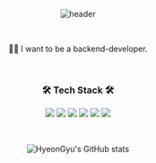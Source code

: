 <div align="center">
  
![header](
https://capsule-render.vercel.app/api?type=waving&color=auto&height=300&section=header&text=Welcome&nbsp;my&nbsp;github&fontSize=70&animation=fadeIn&fontColor=fff&fontAlignY=40)

<br>

👋🏻 I want to be a backend-developer.

<br>


### 🛠️ Tech Stack 🛠️


<img src="https://img.shields.io/badge/JavaScript-F7DF1E?style=flat&logo=JavaScript&logoColor=white"/> <img src="https://img.shields.io/badge/TypeScript-3178C6?style=flat&logo=TypeScript&logoColor=white"/> <img src="https://img.shields.io/badge/Node.js-339933?style=flat&logo=Node.js&logoColor=white"/> <img src="https://img.shields.io/badge/Express-000?style=flat&logo=Express&logoColor=white"/> <img src="https://img.shields.io/badge/NestJS-E0234E?style=flat&logo=NestJS&logoColor=white"/> <img src="https://img.shields.io/badge/MongoDB-47A248?style=flat&logo=MongoDB&logoColor=white"/>

<br>

![HyeonGyu's GitHub stats](https://github-readme-stats.vercel.app/api?username=HyeonGyu-Shin&theme=buefy&show_icons=true)
 
</div>


<!--
**HyeonGyu-Shin/HyeonGyu-Shin** is a ✨ _special_ ✨ repository because its `README.md` (this file) appears on your GitHub profile.

Here are some ideas to get you started:

- 🔭 I’m currently working on ...
- 🌱 I’m currently learning ...
- 👯 I’m looking to collaborate on ...
- 🤔 I’m looking for help with ...
- 💬 Ask me about ...
- 📫 How to reach me: ...
- 😄 Pronouns: ...
- ⚡ Fun fact: ...
-->

